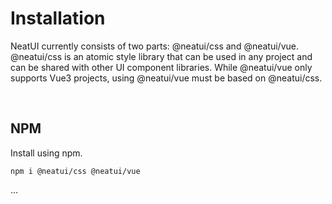 # Installation

NeatUI currently consists of two parts: @neatui/css and @neatui/vue. @neatui/css is an atomic style library that can be used in any project and can be shared with other UI component libraries. While @neatui/vue only supports Vue3 projects, using @neatui/vue must be based on @neatui/css.

<br />

## NPM

Install using npm.

```
npm i @neatui/css @neatui/vue
```

...

